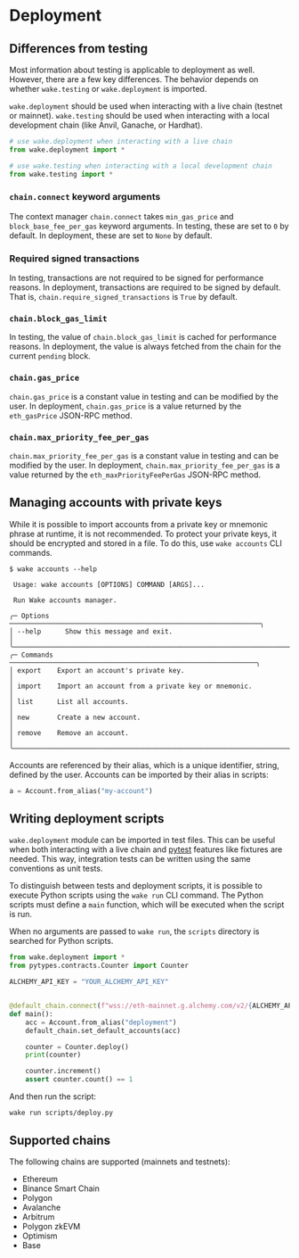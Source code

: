 # Deployment

<div id="deployment-asciinema" style="z-index: 1; position: relative;"></div>
<script>
  window.onload = function(){
    AsciinemaPlayer.create('../deployment.cast', document.getElementById('deployment-asciinema'), { preload: true, autoPlay: true, rows: 15 });
}
</script>

## Differences from testing

Most information about testing is applicable to deployment as well. However, there are a few key differences.
The behavior depends on whether `wake.testing` or `wake.deployment` is imported.

`wake.deployment` should be used when interacting with a live chain (testnet or mainnet). `wake.testing` should be used when interacting with a local development chain (like Anvil, Ganache, or Hardhat).

```python
# use wake.deployment when interacting with a live chain
from wake.deployment import *

# use wake.testing when interacting with a local development chain
from wake.testing import *
```

### `chain.connect` keyword arguments

The context manager `chain.connect` takes `min_gas_price` and `block_base_fee_per_gas` keyword arguments.
In testing, these are set to `0` by default. In deployment, these are set to `None` by default.

### Required signed transactions

In testing, transactions are not required to be signed for performance reasons. In deployment, transactions are required to be signed by default.
That is, `chain.require_signed_transactions` is `True` by default.

### `chain.block_gas_limit`

In testing, the value of `chain.block_gas_limit` is cached for performance reasons. In deployment, the value is always fetched from the chain for the current `pending` block.

### `chain.gas_price`

`chain.gas_price` is a constant value in testing and can be modified by the user. In deployment, `chain.gas_price` is a value returned by the `eth_gasPrice` JSON-RPC method.

### `chain.max_priority_fee_per_gas`

`chain.max_priority_fee_per_gas` is a constant value in testing and can be modified by the user. In deployment, `chain.max_priority_fee_per_gas` is a value returned by the `eth_maxPriorityFeePerGas` JSON-RPC method.

## Managing accounts with private keys

While it is possible to import accounts from a private key or mnemonic phrase at runtime, it is not recommended.
To protect your private keys, it should be encrypted and stored in a file. To do this, use `wake accounts` CLI commands.

```console
$ wake accounts --help
                                                                           
 Usage: wake accounts [OPTIONS] COMMAND [ARGS]...                          
                                                                           
 Run Wake accounts manager.                                                
                                                                           
╭─ Options ───────────────────────────────────────────────────────────────╮
│ --help      Show this message and exit.                                 │
╰─────────────────────────────────────────────────────────────────────────╯
╭─ Commands ──────────────────────────────────────────────────────────────╮
│ export    Export an account's private key.                              │
│ import    Import an account from a private key or mnemonic.             │
│ list      List all accounts.                                            │
│ new       Create a new account.                                         │
│ remove    Remove an account.                                            │
╰─────────────────────────────────────────────────────────────────────────╯
```

Accounts are referenced by their alias, which is a unique identifier, string, defined by the user. Accounts can be imported by their alias in scripts:

```python
a = Account.from_alias("my-account")
```

## Writing deployment scripts

`wake.deployment` module can be imported in test files. This can be useful when both interacting with a live chain and [pytest](https://docs.pytest.org/en/stable/) features like fixtures are needed.
This way, integration tests can be written using the same conventions as unit tests.

To distinguish between tests and deployment scripts, it is possible to execute Python scripts using the `wake run` CLI command.
The Python scripts must define a `main` function, which will be executed when the script is run.

When no arguments are passed to `wake run`, the `scripts` directory is searched for Python scripts.

```python title="scripts/deploy.py"
from wake.deployment import *
from pytypes.contracts.Counter import Counter

ALCHEMY_API_KEY = "YOUR_ALCHEMY_API_KEY"


@default_chain.connect(f"wss://eth-mainnet.g.alchemy.com/v2/{ALCHEMY_API_KEY}")
def main():
    acc = Account.from_alias("deployment")
    default_chain.set_default_accounts(acc)

    counter = Counter.deploy()
    print(counter)

    counter.increment()
    assert counter.count() == 1
```

And then run the script:

```shell
wake run scripts/deploy.py
```

## Supported chains

The following chains are supported (mainnets and testnets):

- Ethereum
- Binance Smart Chain
- Polygon
- Avalanche
- Arbitrum
- Polygon zkEVM
- Optimism
- Base
